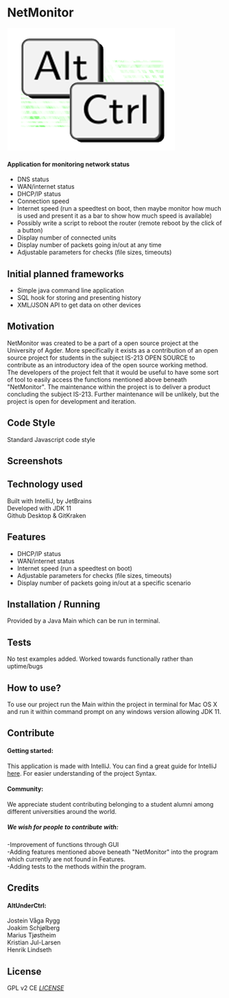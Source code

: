 


# NetMonitor
![](Images/LogoAC.png)   
#### Application for monitoring network status
- DNS status
- WAN/internet status
- DHCP/IP status
- Connection speed
- Internet speed (run a speedtest on boot, then maybe       monitor how much is used and present it as a
bar to show how much speed is available)
- Possibly write a script to reboot the router (remote reboot by the click of a button)
- Display number of connected units
- Display number of packets going in/out at any time
- Adjustable parameters for checks (file sizes, timeouts)

## Initial planned frameworks
- Simple java command line application
- SQL hook for storing and presenting history
- XML/JSON API to get data on other devices

## Motivation
NetMonitor was created to be a part of a open source project at the University of Agder.
More specifically it exists as a contribution of an open source project for students in the subject IS-213 OPEN SOURCE
to contribute as an introductory idea of the open source working method.  
The developers of the project felt that it would be useful to have some sort of tool to easily access the functions mentioned above beneath "NetMonitor".
The maintenance within the project is to deliver a product concluding the subject IS-213.
Further maintenance will be unlikely, but the project is open for development and iteration.

## Code Style
Standard Javascript code style

## Screenshots
## Technology used
Built with IntelliJ, by JetBrains   
Developed with JDK 11     
Github Desktop & GitKraken

## Features
- DHCP/IP status
- WAN/internet status
- Internet speed (run a speedtest on boot)
- Adjustable parameters for checks (file sizes, timeouts)
- Display number of packets going in/out at a specific scenario


## Installation / Running
Provided by a Java Main which can be run in terminal.

## Tests
No test examples added.
Worked towards functionally rather than uptime/bugs

## How to use?
To use our project run the Main within the project in terminal for Mac OS X
 and run it within command prompt on any windows version allowing JDK 11.

 ## Contribute
 #### Getting started:  
 This application is made with IntelliJ. You can find a great guide for IntelliJ [here](https://www.jetbrains.com/idea/documentation/).
 For easier understanding of the project Syntax.
 
 #### Community: 
 We appreciate student contributing belonging to a student alumni among different universities around the world.

 ##### We wish for people to contribute with:  
 -Improvement of functions through GUI  
 -Adding features mentioned above beneath "NetMonitor" into the
 program which currently are not found in Features.  
 -Adding tests to the methods within the program.

 ## Credits   
 #### AltUnderCtrl:      
 Jostein Våga Rygg   
 Joakim Schjølberg   
 Marius Tjøstheim   
 Kristian Jul-Larsen   
 Henrik Lindseth

 ## License
 GPL v2 CE [*LICENSE*](LICENSE)   
 
